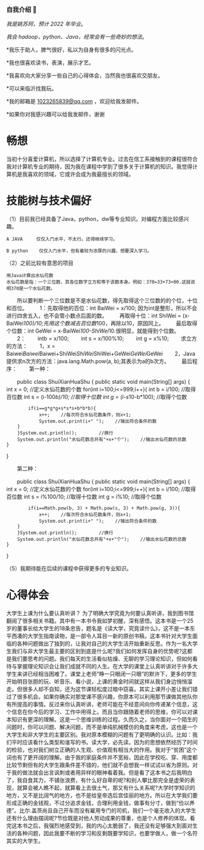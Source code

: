 ### 自我介绍 👋
*我是姚苏珂，预计 2022 年毕业*。

*我会 hadoop，python、Java，经常会有一些奇妙的想法*。

*我乐于助人，脾气很好，私以为自身有很多的闪光点。

*我也很喜欢读书，表演，展示才艺。

*我喜欢向大家分享一些自己的心得体会，当然我也很喜欢交朋友。

*可以来临沂找我玩。


*我的邮箱是 1023265839@qq.com ，欢迎给我发邮件。

*如果你对我感兴趣可以给我发邮件，谢谢


# 畅想
当初十分喜爱计算机，所以选择了计算机专业。过去在信工系接触到的课程很符合我对计算机专业的期待，因为我在课程中学到了很多关于计算机的知识。我觉得计算机是我喜欢的领域，它或许会成为我最擅长的领域。
# 技能树与技术偏好
（1）目前我已经具备了Java，python，dw等专业知识。对编程方面比较感兴趣。

    A JAVA     仅仅入门水平，不太行。还得继续学习。
    
    B python    仅仅入门水平，但有着较为浓厚的兴趣，想要深入学习。
    
（2）之前比较有意思的项目



    用Java计算出水仙花数
    水仙花数是指：一个三位数，其各位数字立方和等于该数本身。例如：370=33+73+00.这就说明370是一个水仙花数。
　　所以要判断一个三位数是不是水仙花数，得先取得这个三位数的的个位，十位和百位。
　　1：先取得他的百位：int BaiWei = x/100; 因为int是整形，所以不会进行四舍五入，也不会管小数点后面的数。
　　再取得十位：int ShiWei = (x-BaiWei*100)/10;先用这个数减去百位数*100，再除以10，原因同上。
　　最后取得个位数：int GeWei = x-BaiWei*100-ShiWei*10.很明显，就能得到个位数。
　　2：
　　intb = x/100;
　　int s = x/100%10;
　　int g =  x%10;
　　求立方的方法：
　　1，x = Baiwei*Baiwei*Baiwei+ShiWei*ShiWei*ShiWei+GeWei*GeWei*GeWei
　　2，Java提供求n次方的方法：java.lang.Math.pow(a, b);其表示为a的b次方。
　　最后程序：
　　第一种：

　　public class ShuiXianHuaShu {
    public static void main(String[] args) {
        int x = 0;        //定义水仙花数的个数
        for(int i=100;i<=999;i++){
            int b = i/100;        //取得百位数
            int s = (i-100*b)/10;        //取得十位数
            int g = (i-s*10-b*100);        //取得个位数
            
            if(i==g*g*g+s*s*s+b*b*b){
                x++;    //每次符合水仙花数条件，则x+1;
                System.out.print(i+" ");    //输出符合条件的数
        }
        }System.out.println();        //换行
        System.out.println("水仙花数总共有"+x+"个");    //输出水仙花数的总数
    }
}

　　第二种：

　　public class ShuiXianHuaShu {
    public static void main(String[] args) {
        int x = 0;        //定义水仙花数的个数
        for(int i=100;i<=999;i++){
            int b = i/100;        //取得百位数
            int s = i%100/10;        //取得十位数
            int g = i%10;        //取得个位数
            
            if(i==Math.pow(b, 3) + Math.pow(s, 3) + Math.pow(g, 3)){
                x++;    //每次符合水仙花数条件，则x+1;
                System.out.print(i+" ");    //输出符合条件的数
        }
        }System.out.println();        //换行
        System.out.println("水仙花数总共有"+x+"个");    //输出水仙花数的总数
    }
}


 （5）我期待能在后续的课程中获得更多的专业知识。
 
 
 # 心得体会
 大学生上课为什么要认真听讲？
 为了明确大学究竟为何要认真听讲，我到图书馆翻阅了很多相关书籍。其中有一本书令我如梦初醒，深有感悟。这本书是一个25岁的董事长给大学生的18条忠告，题名是《读大学，究竟读什么》，这不是一本东平西凑的大学生指南读物，是一部令人耳目一新的原创书稿，这本书针对大学生面临的各种问题做出了独到的，让我对自己的大学生活开始重新反思。作为一名大学生我们与非大学生最主要的区别到底是什么呢?我们如何发挥自身的优势呢?这都是我们要思考的问题。我们每天的生活看似枯燥、无聊的学习理论知识，但如何看待与掌握理论知识会让我们成就不同的人生。在大学的课堂上认真听讲对于许多大学生来讲已经相当困难了。课堂上老师“睁一只眼闭一只眼”的默许下，更多的学生开始明目张胆的玩、听音乐、看小说，上课的黄金时间就这样从我们身边悄悄溜走。但很多人却不自知，还为这节课轻松度过暗中窃喜。其实上课开小差让我们错过了很多机会。如果你确实对那堂课不感兴趣，你原本可以利用那节课做其他队你有所提高的事情。反过来你认真听讲，老师可能在不经意间向你传递某个信息，这个信息在你今后的学习、工作中用得上。而且当你跟随着老师的思维，你可以对课本知识有更深的理解。这是一个思维训练的过程。久而久之，当你面对一个陌生的问题时，你可以问题、解决问题，而不是单纯机械模仿的角度来考虑，这也是一个大学生和非大学生的主要区别。我对原本模糊的问题有了更明确的认识。比如：我们平时应该看什么类型和谁写的书。读大学，必先读。因为的思想依然经历了时间的检验，也对我们树立正确的人生观、价值观有相当大的作用。我对于“贫困”这个词也有了更开阔的理解。由于我的家庭条件并不宽裕，因此在学校吃、穿、用度都比较节剩但有的大学生跟条件差不错的，他们就不会想我一样试试以省为原则。对于我的做法就会出言讽刺或者用异样的眼神看着我。但是看了这本书之后我明白了，我自食其力，不铺张浪费，有什么好自卑的呢?和别人攀比那完全是虚荣的表现，就算会被人瞧不起，就算看上去很土气，那又有什么关系呢?大学时学知识的地方，又不是比阔气的地方，也不是给皇帝选后宫佳丽的地方。所以在大学我们要形成正确的金钱观，不过分追求金钱，合理利用金钱，做事有分寸，做到“俭以养德”。比尔.盖茨尚且自己开车而没有雇用专门的司机，我们一个毫无收入的大学生还有什么理由摆阔呢?节俭既是对他人劳动成果的尊重，也是个人修养的体现。看完这本书之后，我强烈地感受到，我的内心太脆弱了，我还没有足够强大到面对生活的各种问题，因此我要不断的学习和反剩既要学知识，也要学做人，做一个名符其实的大学生。

<!--
**piao0804/piao0804** is a ✨ _special_ ✨ repository because its `README.md` (this file) appears on your GitHub profile.


- 🔭 I’m currently working on ...
- 🌱 I’m currently learning ...
- 👯 I’m looking to collaborate on ...
- 🤔 I’m looking for help with ...
- 💬 Ask me about ...
- 📫 How to reach me: ...
- 😄 Pronouns: ...
- ⚡ Fun fact: ...
-->
